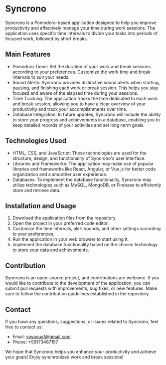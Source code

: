 <h1>Syncrono</h1>

<p>Syncrono is a Pomodoro-based application designed to help you improve productivity and effectively manage your time during work sessions. The application uses specific time intervals to divide your tasks into periods of focused work, followed by short breaks.</p>

<h2>Main Features</h2>

<ul>
  <li>Pomodoro Timer: Set the duration of your work and break sessions according to your preferences. Customize the work time and break intervals to suit your needs.</li>
  <li>Sound Alerts: Syncrono provides distinctive sound alerts when starting, pausing, and finishing each work or break session. This helps you stay focused and aware of the elapsed time during your sessions.</li>
  <li>Time Tracking: The application tracks the time dedicated to each work and break session, allowing you to have a clear overview of your productivity and track your accomplishments over time.</li>
  <li>Database Integration: In future updates, Syncrono will include the ability to store your progress and achievements in a database, enabling you to keep detailed records of your activities and set long-term goals.</li>
</ul>

<h2>Technologies Used</h2>

<ul>
  <li>HTML, CSS, and JavaScript: These technologies are used for the structure, design, and functionality of Syncrono's user interface.</li>
  <li>Libraries and Frameworks: The application may make use of popular libraries and frameworks like React, Angular, or Vue.js for better code organization and a smoother user experience.</li>
  <li>Databases: To implement the database functionality, Syncrono may utilize technologies such as MySQL, MongoDB, or Firebase to efficiently store and retrieve data.</li>
</ul>

<h2>Installation and Usage</h2>

<ol>
  <li>Download the application files from the repository.</li>
  <li>Open the project in your preferred code editor.</li>
  <li>Customize the time intervals, alert sounds, and other settings according to your preferences.</li>
  <li>Run the application in your web browser to start using it.</li>
  <li>Implement the database functionality based on the chosen technology to store your data and achievements.</li>
</ol>

<h2>Contribution</h2>

<p>Syncrono is an open-source project, and contributions are welcome. If you would like to contribute to the development of the application, you can submit pull requests with improvements, bug fixes, or new features. Make sure to follow the contribution guidelines established in the repository.</p>

<h2>Contact</h2>

<p>If you have any questions, suggestions, or issues related to Syncrono, feel free to contact us:</p>

<ul>
  <li>Email: <a href="mailto:yovanuxf@gmail.com">yovanuxf@gmail.com</a></li>
  <li>Phone: +59173467157</li>
</ul>

<p>We hope that Syncrono helps you enhance your productivity and achieve your goals! Enjoy synchronized work and break sessions!</p>

